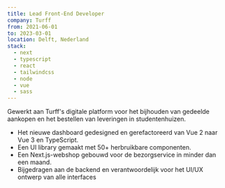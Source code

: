 ```yaml
---
title: Lead Front-End Developer
company: Turff
from: 2021-06-01
to: 2023-03-01
location: Delft, Nederland
stack:
  - next
  - typescript
  - react
  - tailwindcss
  - node
  - vue
  - sass
---
```


Gewerkt aan Turff's digitale platform voor het bijhouden van gedeelde aankopen en het bestellen van leveringen in studentenhuizen.

- Het nieuwe dashboard gedesigned en gerefactoreerd van Vue 2 naar Vue 3 en TypeScript.
- Een UI library gemaakt met 50+ herbruikbare componenten.
- Een Next.js-webshop gebouwd voor de bezorgservice in minder dan een maand.
- Bijgedragen aan de backend en verantwoordelijk voor het UI/UX ontwerp van alle interfaces
